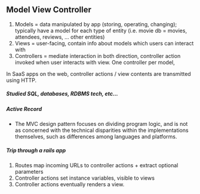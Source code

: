 ## Model View Controller 

1. Models = data manipulated by app (storing, operating, changing); typically have a model for each type of entity (i.e. movie db = movies, attendees, reviews, ... other entities)
2. Views = user-facing, contain info about models which users can interact with
3. Controllers = mediate interaction in both direction, controller action invoked when user interacts with view. One controller per model,

In SaaS apps on the web, controller actions / view contents are transmitted using HTTP.

##### Studied SQL, databases, RDBMS tech, etc...

##### Active Record 
- The MVC design pattern focuses on dividing program logic, and is not as concerned with the technical disparities within the implementations themselves, such as differences among languages and platforms.

##### Trip through a rails app
1. Routes map incoming URLs to controller actions + extract optional parameters
2. Controller actions set instance variables, visible to views
3. Controller actions eventually renders a view.